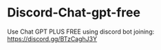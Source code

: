 # Discord-Chat-gpt-free
Use Chat GPT PLUS FREE using discord bot joining: https://discord.gg/BTzCaghJ3Y







        